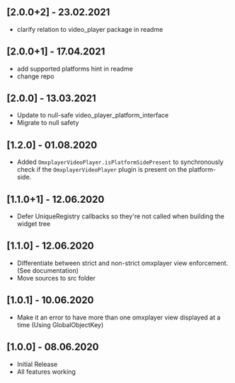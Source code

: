 ## [2.0.0+2] - 23.02.2021
* clarify relation to video_player package in readme

## [2.0.0+1] - 17.04.2021
* add supported platforms hint in readme
* change repo

## [2.0.0] - 13.03.2021

* Update to null-safe video_player_platform_interface
* Migrate to null safety

## [1.2.0] - 01.08.2020

* Added `OmxplayerVideoPlayer.isPlatformSidePresent` to synchronously check if the `OmxplayerVideoPlayer` plugin is present on the platform-side.

## [1.1.0+1] - 12.06.2020

* Defer UniqueRegistry callbacks so they're not called when building the widget tree

## [1.1.0] - 12.06.2020

* Differentiate between strict and non-strict omxplayer view enforcement. (See documentation)
* Move sources to src folder

## [1.0.1] - 10.06.2020

* Make it an error to have more than one omxplayer view displayed at a time (Using GlobalObjectKey)

## [1.0.0] - 08.06.2020

* Initial Release
* All features working
